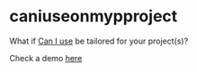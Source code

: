 # caniuseonmypproject

What if [Can I use](https://caniuse.com) be tailored for your project(s)?

Check a demo [here](https://caniuseonmyproject.stackblitz.io)